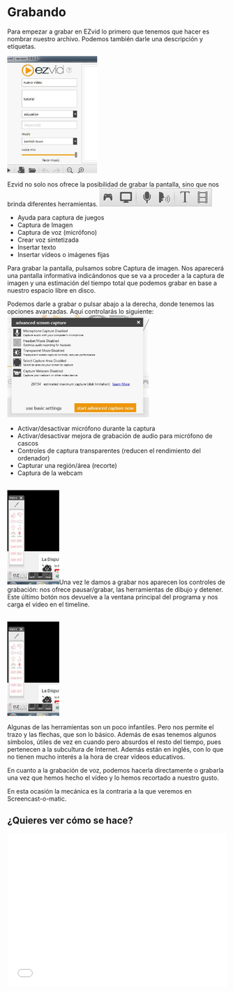 
# Grabando

<meta content="text/html; charset=utf-8" http-equiv="content-type" />

Para empezar a grabar en EZvid lo primero que tenemos que hacer es nombrar nuestro archivo. Podemos también darle una descripción y etiquetas.



<img src="img/image00.1.jpg" height="268" />





Ezvid no solo nos ofrece la posibilidad de grabar la pantalla, sino que nos brinda diferentes herramientas.
<img src="img/image02.1.jpg" />
- Ayuda para captura de juegos
- Captura de Imagen
- Captura de voz (micrófono)
- Crear voz sintetizada
- Insertar texto
- Insertar vídeos o imágenes fijas

Para grabar la pantalla, pulsamos sobre Captura de imagen. Nos aparecerá una pantalla informativa indicándonos que se va a proceder a la captura de imagen y una estimación del tiempo total que podemos grabar en base a nuestro espacio libre en disco.

Podemos darle a grabar o pulsar abajo a la derecha, donde tenemos las opciones avanzadas. Aquí controlarás lo siguiente:
<img src="img/image01.1.jpg" height="234" />

- Activar/desactivar micrófono durante la captura
- Activar/desactivar mejora de grabación de audio para micrófono de cascos
- Controles de captura transparentes (reducen el rendimiento del ordenador)
- Capturar una región/área (recorte)
- Captura de la webcam


<br class="Apple-interchange-newline" /><img src="img/image03.1.jpg" height="216" />Una vez le damos a grabar nos aparecen los controles de grabación: nos ofrece pausar/grabar, las herramientas de dibujo y detener. Este último botón nos devuelve a la ventana principal del programa y nos carga el vídeo en el timeline.

<br class="Apple-interchange-newline" /><img src="img/image03.1.jpg" height="216" />

Algunas de las herramientas son un poco infantiles. Pero nos permite el trazo y las flechas, que son lo básico. Además de esas tenemos algunos símbolos, útiles de vez en cuando pero absurdos el resto del tiempo, pues pertenecen a la subcultura de Internet. Además están en inglés, con lo que no tienen mucho interés a la hora de crear vídeos educativos.



En cuanto a la grabación de voz, podemos hacerla directamente o grabarla una vez que hemos hecho el vídeo y lo hemos recortado a nuestro gusto.



En esta ocasión la mecánica es la contraria a la que veremos en Screencast-o-matic.







## ¿Quieres ver cómo se hace?

<iframe width="100%" height="350" style="display: block; margin-left: auto; margin-right: auto;" src="//www.youtube.com/embed/eiJb-pZzgFs?rel=0" frameborder="0"></iframe>

